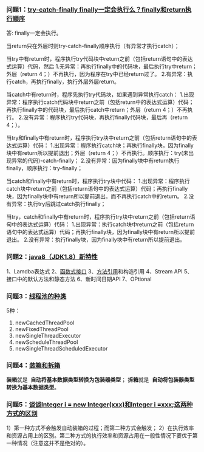 ### 问题1：[try-catch-finally finally一定会执行么？finally和return执行顺序](https://blog.csdn.net/HandCream123/article/details/120115406)
答: finally一定会执行。

当return只在外层时则try-catch-finally顺序执行（有异常才执行catch）；

当try中有return时，程序执行try代码块中return之前（包括return语句中的表达式运算）代码，然后
	1.无异常：再执行finally中的代码块，最后执行try中return；外层（return 4；）不再执行，因为程序在try中已经return过了。
	2.有异常：执行catch，再执行finally，执行外层外层return。

当catch中有return时，程序先执行try代码块，如果遇到异常执行catch：
	1.出现异常：程序执行catch代码块中return之前（包括return中的表达式运算）代码；再执行finally中的代码块，最后执行catch中return；外层（return 4；）不再执行。
    2.没有异常：程序执行try代码块，再执行finally代码块，最后再（return 4；）。

当try和finally中有return时，程序执行try块中return之前（包括return语句中的表达式运算）代码：
	 1.出现异常：程序执行catch块；再执行finally块，因为finally块中有return所以提前退出；外层（return 4；）不再执行。顺序执行：try(未出现异常的代码)-catch-finally；
    2.没有异常：因为finally块中有return执行finally，顺序执行：try-finally；
       

当catch和finally中有return时，程序执行try块中代码：
	1.出现异常：程序执行catch块中return之前（包括return语句中的表达式运算）代码；再执行finally块，因为finally块中有return所以提前退出。而不再执行catch中的return。
	2.没有异常：执行try后跳过catch执行finally；

当try，catch和finally中有return时，程序执行try块中return之前（包括return语句中的表达式运算）代码：
	1.出现异常：执行catch块中return之前（包括return语句中的表达式运算）代码；再执行finally块，因为finally块中有return所以提前退出。
	2.没有异常：执行finally块，因为finally块中有return所以提前退出。


### 问题2：[java8（JDK1.8）新特性](https://blog.csdn.net/weixin_40294256/article/details/126338618)
1、Lamdba表达式
2、[函数式接口](https://so.csdn.net/so/search?q=%E5%87%BD%E6%95%B0%E5%BC%8F%E6%8E%A5%E5%8F%A3&spm=1001.2101.3001.7020)
3、[方法引用](https://so.csdn.net/so/search?q=%E6%96%B9%E6%B3%95%E5%BC%95%E7%94%A8&spm=1001.2101.3001.7020)和构造引用
4、Stream API
5、接口中的默认方法和静态方法
6、新时间日期API
7、OPtional

### 问题3：[线程池的种类](https://blog.csdn.net/bangyanya/article/details/123518146)
5种：
1. newCachedThreadPool
2. newFixedThreadPool
3. newSingleThreadExecutor
4. newScheduleThreadPool
5. newSingleThreadScheduledExecutor

### 问题4：[装箱和拆箱](https://blog.csdn.net/qq_43386944/article/details/119773230)
**装箱**就是  **自动将基本数据类型转换为包装器类型**；
**拆箱**就是  **自动将包装器类型转换为基本数据类型**。

### 问题5：[谈谈Integer i = new Integer(xxx)和Integer i =xxx;这两种方式的区别](https://blog.csdn.net/qq_43386944/article/details/119773230)
1）第一种方式不会触发自动装箱的过程；而第二种方式会触发；
2）在执行效率和资源占用上的区别。第二种方式的执行效率和资源占用在一般性情况下要优于第一种情况（注意这并不是绝对的）。